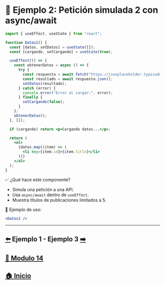 # 🧪 Ejemplo 2: Petición simulada 2 con async/await

```jsx
import { useEffect, useState } from "react";

function Datos2() {
  const [datos, setDatos] = useState([]);
  const [cargando, setCargando] = useState(true);

  useEffect(() => {
    const obtenerDatos = async () => {
      try {
        const respuesta = await fetch("https://jsonplaceholder.typicode.com/posts?_limit=5");
        const resultado = await respuesta.json();
        setDatos(resultado);
      } catch (error) {
        console.error("Error al cargar:", error);
      } finally {
        setCargando(false);
      }
    };
    obtenerDatos();
  }, []);

  if (cargando) return <p>Cargando datos...</p>;

  return (
    <ul>
      {datos.map((item) => (
        <li key={item.id}>{item.title}</li>
      ))}
    </ul>
  );
}
```

✅ ¿Qué hace este componente?

* Simula una petición a una API.
* Usa `async/await` dentro de `useEffect`.
* Muestra títulos de publicaciones limitados a 5.

📌 Ejemplo de uso:

```jsx
<Datos2 />
```
---

## [⬅️](../Ejemplos/Ejemplo_1.md) Ejemplo 1 - Ejemplo 3 [➡️](../Ejemplos/Ejemplo_3.md) 
## [📄 Modulo 14](../Modulo_14.md)
## [🏠 Inicio](../../README.md)
